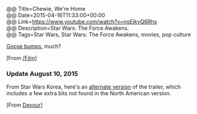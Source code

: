 @@ Title=Chewie, We're Home  
@@ Date=2015-04-16T11:33:00+00:00  
@@ Link=https://www.youtube.com/watch?v=ngElkyQ6Rhs  
@@ Description=Star Wars: The Force Awakens.  
@@ Tags=Star Wars, Star Wars: The Force Awakens, movies, pop culture 

[Goose bumps][wikipedia], much? 

[From [/Film][slashfilm]]

<div class="update"><h3 id="update">Update August 10, 2015</h3>

From Star Wars Korea, here's an [alternate version][alt] of the trailer, which includes a few extra bits not found in the North American version.

[From [Devour][dev]]

</div>

[alt]: https://www.youtube.com/watch?v=M-VTdsCKLgg
[dev]: http://devour.com/video/star-wars-the-force-awakens-korean-trailer/
[slashfilm]: http://www.slashfilm.com/the-force-awakens-trailer/
[wikipedia]: https://en.wikipedia.org/wiki/Goose_bumps